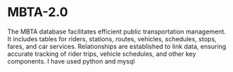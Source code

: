 # MBTA-2.0
The MBTA database facilitates efficient public transportation management. It includes tables for riders, stations, routes, vehicles, schedules, stops, fares, and car services. Relationships are established to link data, ensuring accurate tracking of rider trips, vehicle schedules, and other key components. I have used python and mysql
